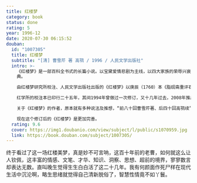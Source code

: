 ```yaml
---
title: 红楼梦
category: book
status: done
rating: 5
year: 1996-12
date: 2020-07-30 06:15:52
douban:
  id: "1007305"
  title: 红楼梦
  subtitle: "[清] 曹雪芹 著 高鹗 / 1996 / 人民文学出版社"
  intro: >-
    《红楼梦》是一部百科全书式的长篇小说。以宝黛爱情悲剧为主线，以四大家族的荣辱兴衰为背景，描绘出18世纪中国封建社会的方方面面，以及封建专制下新兴资本主义民主思想的萌动。结构宏大、情节委婉、细节精致，人物形象栩栩如生，声口毕现，堪称中国古代小说中的经
    典。

    由红楼梦研究所校注、人民文学出版社出版的《红楼梦》以庚辰（1760）本《脂砚斋重评石头记》为底本，以甲戌（1754）本、已卯（1759）本、蒙古王府本、戚蓼生序本、舒元炜序本、郑振铎藏本、红楼梦稿本、列宁格勒藏本（俄藏本）、程甲本、程乙本等众多版本为参校本，是一个博采众长、非常适合大众阅读的本子；同时，对底本的重要修改，皆出校记，读者可因以了解《红楼梦》的不同版本状况。

    红学所的校注本已印行二十五年，其间1994年曾做过一次修订，又十几年过去，2008年推出修订第三版，体现了新的校注成果和科研成果。

    关于《红楼梦》的作者，原本就有多种说法及推想，“前八十回曹雪芹著、后四十回高鹗续”的说法只是其中之一，这次修订中校注者改为“前八十回曹雪芹著；后四十回无名氏续，程伟元、高鹗整理”，应当是一种更科学的表述，体现了校注者对这一问题的新的认识。

    现在这个修订后的《红楼梦》是更加完善。
  rating: 9.6
  cover: https://img1.doubanio.com/view/subject/l/public/s1070959.jpg
  link: https://book.douban.com/subject/1007305/
---
```


终于看过了这一场红楼美梦，真是妙不可言呐，这百十年前的老曹，如何就这么让人钦佩，这丰富的情感、文笔、才华、知识、洞察、思想、超前的境界，寥寥数言却表达无数。直叫晚生觉得生生白白活了这二十几年。我有何颜面作死尸样在现代生活中沉沦啊，略生思绪就觉得自己清新脱俗了，智慧性情竟不如丫鬟。

